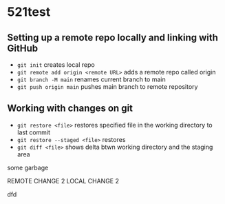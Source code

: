 # 521test

## Setting up a remote repo locally and linking with GitHub
- `git init` creates local repo
- `git remote add origin <remote URL>`  adds a remote repo called origin 
- `git branch -M main` renames current branch to main
- `git push origin main` pushes main branch to remote repository

## Working with changes on git
- `git restore <file>` restores specified file in the working directory to last commit
- `git restore --staged <file>` restores 
- `git diff <file>` shows delta btwn working directory and the staging area

some garbage

REMOTE CHANGE 2
LOCAL CHANGE 2

dfd
